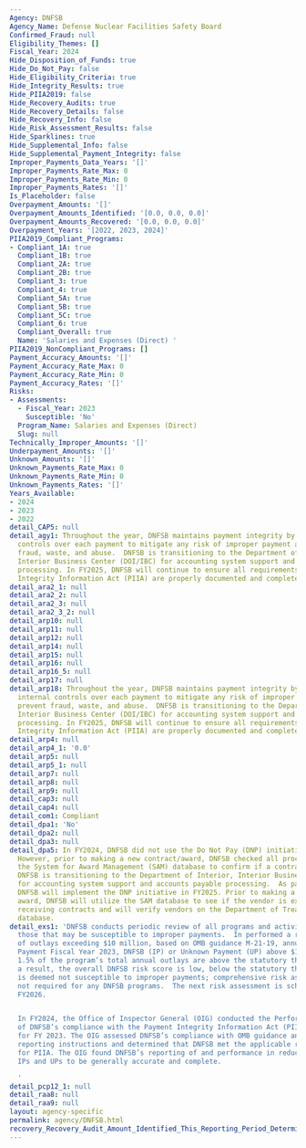 ```yaml
---
Agency: DNFSB
Agency_Name: Defense Nuclear Facilities Safety Board
Confirmed_Fraud: null
Eligibility_Themes: []
Fiscal_Year: 2024
Hide_Disposition_of_Funds: true
Hide_Do_Not_Pay: false
Hide_Eligibility_Criteria: true
Hide_Integrity_Results: true
Hide_PIIA2019: false
Hide_Recovery_Audits: true
Hide_Recovery_Details: false
Hide_Recovery_Info: false
Hide_Risk_Assessment_Results: false
Hide_Sparklines: true
Hide_Supplemental_Info: false
Hide_Supplemental_Payment_Integrity: false
Improper_Payments_Data_Years: '[]'
Improper_Payments_Rate_Max: 0
Improper_Payments_Rate_Min: 0
Improper_Payments_Rates: '[]'
Is_Placeholder: false
Overpayment_Amounts: '[]'
Overpayment_Amounts_Identified: '[0.0, 0.0, 0.0]'
Overpayment_Amounts_Recovered: '[0.0, 0.0, 0.0]'
Overpayment_Years: '[2022, 2023, 2024]'
PIIA2019_Compliant_Programs:
- Compliant_1A: true
  Compliant_1B: true
  Compliant_2A: true
  Compliant_2B: true
  Compliant_3: true
  Compliant_4: true
  Compliant_5A: true
  Compliant_5B: true
  Compliant_5C: true
  Compliant_6: true
  Compliant_Overall: true
  Name: 'Salaries and Expenses (Direct) '
PIIA2019_NonCompliant_Programs: []
Payment_Accuracy_Amounts: '[]'
Payment_Accuracy_Rate_Max: 0
Payment_Accuracy_Rate_Min: 0
Payment_Accuracy_Rates: '[]'
Risks:
- Assessments:
  - Fiscal_Year: 2023
    Susceptible: 'No'
  Program_Name: Salaries and Expenses (Direct)
  Slug: null
Technically_Improper_Amounts: '[]'
Underpayment_Amounts: '[]'
Unknown_Amounts: '[]'
Unknown_Payments_Rate_Max: 0
Unknown_Payments_Rate_Min: 0
Unknown_Payments_Rates: '[]'
Years_Available:
- 2024
- 2023
- 2022
detail_CAP5: null
detail_agy1: Throughout the year, DNFSB maintains payment integrity by executing internal
  controls over each payment to mitigate any risk of improper payment and prevent
  fraud, waste, and abuse.  DNFSB is transitioning to the Department of Interior,
  Interior Business Center (DOI/IBC) for accounting system support and accounts payable
  processing. In FY2025, DNFSB will continue to ensure all requirements for Payment
  Integrity Information Act (PIIA) are properly documented and completed.
detail_ara2_1: null
detail_ara2_2: null
detail_ara2_3: null
detail_ara2_3_2: null
detail_arp10: null
detail_arp11: null
detail_arp12: null
detail_arp14: null
detail_arp15: null
detail_arp16: null
detail_arp16_5: null
detail_arp17: null
detail_arp18: Throughout the year, DNFSB maintains payment integrity by executing
  internal controls over each payment to mitigate any risk of improper payment and
  prevent fraud, waste, and abuse.  DNFSB is transitioning to the Department of Interior,
  Interior Business Center (DOI/IBC) for accounting system support and accounts payable
  processing. In FY2025, DNFSB will continue to ensure all requirements for Payment
  Integrity Information Act (PIIA) are properly documented and completed.
detail_arp4: null
detail_arp4_1: '0.0'
detail_arp5: null
detail_arp5_1: null
detail_arp7: null
detail_arp8: null
detail_arp9: null
detail_cap3: null
detail_cap4: null
detail_com1: Compliant
detail_dpa1: 'No'
detail_dpa2: null
detail_dpa3: null
detail_dpa5: In FY2024, DNFSB did not use the Do Not Pay (DNP) initiative portal.
  However, prior to making a new contract/award, DNFSB checked all procurements on
  the System for Award Management (SAM) database to confirm if a contractor is debarred.  Currently,
  DNFSB is transitioning to the Department of Interior, Interior Business Center (DOI/IBC)
  for accounting system support and accounts payable processing.  As part of the transition,
  DNFSB will implement the DNP initiative in FY2025. Prior to making a new contract
  award, DNFSB will utilize the SAM database to see if the vendor is excluded from
  receiving contracts and will verify vendors on the Department of Treasury’s DNP
  database.
detail_exs1: 'DNFSB conducts periodic review of all programs and activities to identify
  those that may be susceptible to improper payments.  In performed a risk assessment
  of outlays exceeding $10 million, based on OMB guidance M-21-19, annual Improper
  Payment Fiscal Year 2023, DNFSB (IP) or Unknown Payment (UP) above $10,000,000 and
  1.5% of the program’s total annual outlays are above the statutory threshold.  As
  a result, the overall DNFSB risk score is low, below the statutory threshold, and
  is deemed not susceptible to improper payments; comprehensive risk assessments are
  not required for any DNFSB programs.  The next risk assessment is scheduled for
  FY2026.


  In FY2024, the Office of Inspector General (OIG) conducted the Performance Audit
  of DNFSB’s compliance with the Payment Integrity Information Act (PIIA) requirements
  for FY 2023. The OIG assessed DNFSB’s compliance with OMB guidance and corresponding
  reporting instructions and determined that DNFSB met the applicable requirements
  for PIIA. The OIG found DNFSB’s reporting of and performance in reducing and recapturing
  IPs and UPs to be generally accurate and complete.

  '
detail_pcp12_1: null
detail_raa8: null
detail_raa9: null
layout: agency-specific
permalink: agency/DNFSB.html
recovery_Recovery_Audit_Amount_Identified_This_Reporting_Period_Determined_Not_Collectable_Rate: 0.0
---
```

